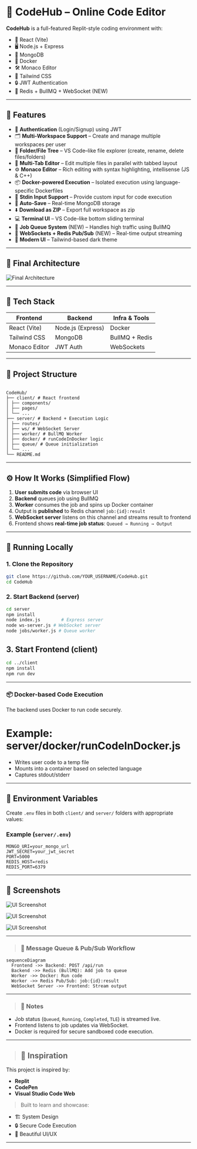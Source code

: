 # 🚀 CodeHub – Online Code Editor 

**CodeHub** is a full-featured Replit-style coding environment with:

- 🧠 React (Vite)
- 🖥️ Node.js + Express
- 💾 MongoDB
- 🐳 Docker
- 🛠️ Monaco Editor
- 🎨 Tailwind CSS
- 🔒 JWT Authentication
- 📡 Redis + BullMQ + WebSocket (NEW)

---

## 🌟 Features

- 🔐 **Authentication** (Login/Signup) using JWT
- 🗂️ **Multi-Workspace Support** – Create and manage multiple workspaces per user
- 📁 **Folder/File Tree** – VS Code–like file explorer (create, rename, delete files/folders)
- 📝 **Multi-Tab Editor** – Edit multiple files in parallel with tabbed layout
- ⚙️ **Monaco Editor** – Rich editing with syntax highlighting, intellisense (JS & C++)
- 📦 **Docker-powered Execution** – Isolated execution using language-specific Dockerfiles
- 💬 **Stdin Input Support** – Provide custom input for code execution
- 💾 **Auto-Save** – Real-time MongoDB storage
- ⬇️ **Download as ZIP** – Export full workspace as zip
- 💻 **Terminal UI** – VS Code–like bottom sliding terminal
- 🔄 **Job Queue System** (NEW) – Handles high traffic using BullMQ
- 📡 **WebSockets + Redis Pub/Sub** (NEW) – Real-time output streaming
- 🎨 **Modern UI** – Tailwind-based dark theme

---

## 🧠 Final Architecture

![Final Architecture](/client/screenshots/Final-Architecture.png)

---

## 🔧 Tech Stack

| Frontend       | Backend        | Infra & Tools      |
|----------------|----------------|--------------------|
| React (Vite)   | Node.js (Express) | Docker             |
| Tailwind CSS   | MongoDB        | BullMQ + Redis     |
| Monaco Editor  | JWT Auth       | WebSockets         |

---

## 🧱 Project Structure

```

CodeHub/
├── client/ # React frontend
│ ├── components/
│ ├── pages/
│ └── ...
├── server/ # Backend + Execution Logic
│ ├── routes/
│ ├── ws/ # WebSocket Server
│ ├── worker/ # BullMQ Worker
│ ├── docker/ # runCodeInDocker logic
│ ├── queue/ # Queue initialization
│ └── ...
└── README.md

```

---

## ⚙️ How It Works (Simplified Flow)

1. **User submits code** via browser UI
2. **Backend** queues job using BullMQ
3. **Worker** consumes the job and spins up Docker container
4. Output is **published** to Redis channel `job:{id}:result`
5. **WebSocket server** listens on this channel and streams result to frontend
6. Frontend shows **real-time job status**: `Queued → Running → Output`

---

## 🚀 Running Locally

### 1. Clone the Repository
```bash
git clone https://github.com/YOUR_USERNAME/CodeHub.git
cd CodeHub
```

### 2. Start Backend (server)
```bash
cd server
npm install
node index.js        # Express server
node ws-server.js # WebSocket server
node jobs/worker.js # Queue worker
```

## 3. Start Frontend (client)
```bash
cd ../client
npm install
npm run dev
```

---



### 📦 Docker-based Code Execution
The backend uses Docker to run code securely.

# Example: server/docker/runCodeInDocker.js
- Writes user code to a temp file
- Mounts into a container based on selected language
- Captures stdout/stderr


---


## 🔐 Environment Variables

Create `.env` files in both `client/` and `server/` folders with appropriate values:

### Example (`server/.env`)
```env
MONGO_URI=your_mongo_url
JWT_SECRET=your_jwt_secret
PORT=5000
REDIS_HOST=redis
REDIS_PORT=6379
```



---


## 📸 Screenshots

![UI Screenshot](client/screenshots/login-window.png)

![UI Screenshot](client/screenshots/workspaces.png)

![UI Screenshot](client/screenshots/code-editor.png)


---

> ### 🧪 Message Queue & Pub/Sub Workflow

```mermaid
sequenceDiagram
  Frontend ->> Backend: POST /api/run
  Backend ->> Redis (BullMQ): Add job to queue
  Worker ->> Docker: Run code
  Worker ->> Redis Pub/Sub: job:{id}:result
  WebSocket Server ->> Frontend: Stream output
```

---

> ### 📘 Notes

- Job status (`Queued`, `Running`, `Completed`, `TLE`) is streamed live.
- Frontend listens to job updates via WebSocket.
- Docker is required for secure sandboxed code execution.

---

> ## 🧠 Inspiration

This project is inspired by:
- **Replit**
- **CodePen**
- **Visual Studio Code Web**

> Built to learn and showcase:
- 🏗️ System Design
- 🔒 Secure Code Execution
- 🎨 Beautiful UI/UX

---